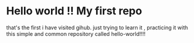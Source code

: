 # Hello world !! My first repo

that's the first i have visited gihub.
just trying to learn it , practicing it with this simple and common repository called hello-world!!!!
